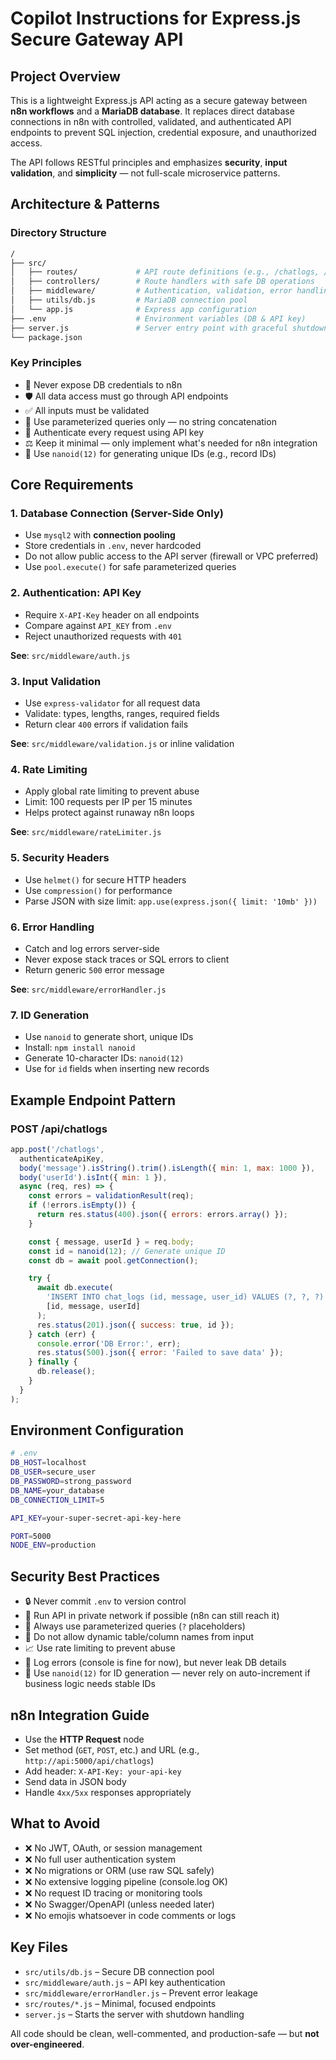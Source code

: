 # Copilot Instructions for Express.js Secure Gateway API

## Project Overview

This is a lightweight Express.js API acting as a secure gateway between **n8n workflows** and a **MariaDB database**. It replaces direct database connections in n8n with controlled, validated, and authenticated API endpoints to prevent SQL injection, credential exposure, and unauthorized access.

The API follows RESTful principles and emphasizes **security**, **input validation**, and **simplicity** — not full-scale microservice patterns.

## Architecture & Patterns

### Directory Structure

```bash
/
├── src/
│   ├── routes/             # API route definitions (e.g., /chatlogs, /users)
│   ├── controllers/        # Route handlers with safe DB operations
│   ├── middleware/         # Authentication, validation, error handling
│   ├── utils/db.js         # MariaDB connection pool
│   └── app.js              # Express app configuration
├── .env                    # Environment variables (DB & API key)
├── server.js               # Server entry point with graceful shutdown
└── package.json
```

### Key Principles

- 🔐 Never expose DB credentials to n8n
- 🛡️ All data access must go through API endpoints
- ✅ All inputs must be validated
- 🧼 Use parameterized queries only — no string concatenation
- 🔑 Authenticate every request using API key
- ⚖️ Keep it minimal — only implement what's needed for n8n integration
- 🧩 Use `nanoid(12)` for generating unique IDs (e.g., record IDs)

## Core Requirements

### 1. Database Connection (Server-Side Only)

- Use `mysql2` with **connection pooling**
- Store credentials in `.env`, never hardcoded
- Do not allow public access to the API server (firewall or VPC preferred)
- Use `pool.execute()` for safe parameterized queries

### 2. Authentication: API Key

- Require `X-API-Key` header on all endpoints
- Compare against `API_KEY` from `.env`
- Reject unauthorized requests with `401`

**See**: `src/middleware/auth.js`

### 3. Input Validation

- Use `express-validator` for all request data
- Validate: types, lengths, ranges, required fields
- Return clear `400` errors if validation fails

**See**: `src/middleware/validation.js` or inline validation

### 4. Rate Limiting

- Apply global rate limiting to prevent abuse
- Limit: 100 requests per IP per 15 minutes
- Helps protect against runaway n8n loops

**See**: `src/middleware/rateLimiter.js`

### 5. Security Headers

- Use `helmet()` for secure HTTP headers
- Use `compression()` for performance
- Parse JSON with size limit: `app.use(express.json({ limit: '10mb' }))`

### 6. Error Handling

- Catch and log errors server-side
- Never expose stack traces or SQL errors to client
- Return generic `500` error message

**See**: `src/middleware/errorHandler.js`

### 7. ID Generation

- Use `nanoid` to generate short, unique IDs
- Install: `npm install nanoid`
- Generate 10-character IDs: `nanoid(12)`
- Use for `id` fields when inserting new records

## Example Endpoint Pattern

### POST /api/chatlogs

```js
app.post('/chatlogs',
  authenticateApiKey,
  body('message').isString().trim().isLength({ min: 1, max: 1000 }),
  body('userId').isInt({ min: 1 }),
  async (req, res) => {
    const errors = validationResult(req);
    if (!errors.isEmpty()) {
      return res.status(400).json({ errors: errors.array() });
    }

    const { message, userId } = req.body;
    const id = nanoid(12); // Generate unique ID
    const db = await pool.getConnection();

    try {
      await db.execute(
        'INSERT INTO chat_logs (id, message, user_id) VALUES (?, ?, ?)',
        [id, message, userId]
      );
      res.status(201).json({ success: true, id });
    } catch (err) {
      console.error('DB Error:', err);
      res.status(500).json({ error: 'Failed to save data' });
    } finally {
      db.release();
    }
  }
);
```

## Environment Configuration

```bash
# .env
DB_HOST=localhost
DB_USER=secure_user
DB_PASSWORD=strong_password
DB_NAME=your_database
DB_CONNECTION_LIMIT=5

API_KEY=your-super-secret-api-key-here

PORT=5000
NODE_ENV=production
```

## Security Best Practices

- 🔒 Never commit `.env` to version control
- 🔐 Run API in private network if possible (n8n can still reach it)
- 🧼 Always use parameterized queries (`?` placeholders)
- 🚫 Do not allow dynamic table/column names from input
- 📈 Use rate limiting to prevent abuse
- 🧰 Log errors (console is fine for now), but never leak DB details
- 🧩 Use `nanoid(12)` for ID generation — never rely on auto-increment if business logic needs stable IDs

## n8n Integration Guide

- Use the **HTTP Request** node
- Set method (`GET`, `POST`, etc.) and URL (e.g., `http://api:5000/api/chatlogs`)
- Add header: `X-API-Key: your-api-key`
- Send data in JSON body
- Handle `4xx/5xx` responses appropriately

## What to Avoid

- ❌ No JWT, OAuth, or session management
- ❌ No full user authentication system
- ❌ No migrations or ORM (use raw SQL safely)
- ❌ No extensive logging pipeline (console.log OK)
- ❌ No request ID tracing or monitoring tools
- ❌ No Swagger/OpenAPI (unless needed later)
- ❌ No emojis whatsoever in code comments or logs

## Key Files

- `src/utils/db.js` – Secure DB connection pool
- `src/middleware/auth.js` – API key authentication
- `src/middleware/errorHandler.js` – Prevent error leakage
- `src/routes/*.js` – Minimal, focused endpoints
- `server.js` – Starts the server with shutdown handling

All code should be clean, well-commented, and production-safe — but **not over-engineered**.
